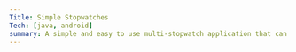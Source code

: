 ```yaml
---
Title: Simple Stopwatches
Tech: [java, android]
summary: A simple and easy to use multi-stopwatch application that can be used in any situation where you want to time multiple participates at the same time.
---
```

